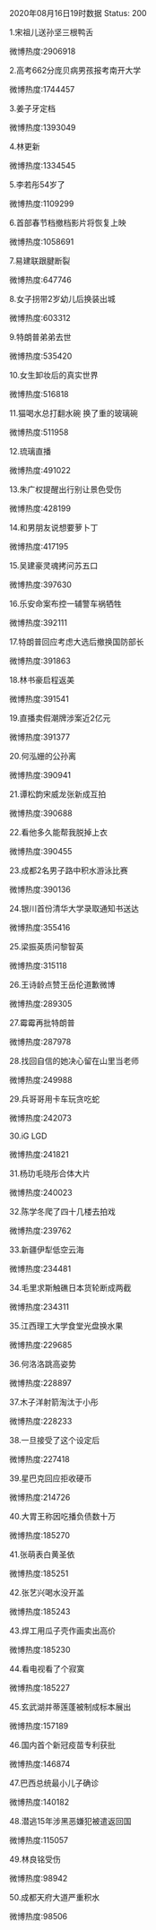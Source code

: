2020年08月16日19时数据
Status: 200

1.宋祖儿送孙坚三根鸭舌

微博热度:2906918

2.高考662分庞贝病男孩报考南开大学

微博热度:1744457

3.姜子牙定档

微博热度:1393049

4.林更新

微博热度:1334545

5.李若彤54岁了

微博热度:1109299

6.首部春节档撤档影片将恢复上映

微博热度:1058691

7.易建联跟腱断裂

微博热度:647746

8.女子拐带2岁幼儿后换装出城

微博热度:603312

9.特朗普弟弟去世

微博热度:535420

10.女生卸妆后的真实世界

微博热度:516818

11.猫喝水总打翻水碗 换了重的玻璃碗

微博热度:511958

12.琉璃直播

微博热度:491022

13.朱广权提醒出行别让景色受伤

微博热度:428199

14.和男朋友说想要萝卜丁

微博热度:417195

15.吴建豪灵魂拷问苏五口

微博热度:397630

16.乐安命案布控一辅警车祸牺牲

微博热度:392111

17.特朗普回应考虑大选后撤换国防部长

微博热度:391863

18.林书豪启程返美

微博热度:391541

19.直播卖假潮牌涉案近2亿元

微博热度:391377

20.何泓姗的公孙离

微博热度:390941

21.谭松韵宋威龙张新成互拍

微博热度:390688

22.看他多久能帮我脱掉上衣

微博热度:390455

23.成都2名男子路中积水游泳比赛

微博热度:390136

24.银川首份清华大学录取通知书送达

微博热度:355416

25.梁振英质问黎智英

微博热度:315118

26.王诗龄点赞王岳伦道歉微博

微博热度:289305

27.霉霉再批特朗普

微博热度:287978

28.找回自信的她决心留在山里当老师

微博热度:249988

29.兵哥哥用卡车玩贪吃蛇

微博热度:242073

30.iG LGD

微博热度:241821

31.杨玏毛晓彤合体大片

微博热度:240023

32.陈学冬爬了四十几楼去拍戏

微博热度:239762

33.新疆伊犁低空云海

微博热度:234481

34.毛里求斯触礁日本货轮断成两截

微博热度:234311

35.江西理工大学食堂光盘换水果

微博热度:229685

36.何洛洛跳高姿势

微博热度:228897

37.木子洋射箭淘汰于小彤

微博热度:228233

38.一旦接受了这个设定后

微博热度:227418

39.星巴克回应拒收硬币

微博热度:214726

40.大胃王称因吃播负债数十万

微博热度:185270

41.张萌表白黄圣依

微博热度:185251

42.张艺兴喝水没开盖

微博热度:185243

43.焊工用瓜子壳作画卖出高价

微博热度:185230

44.看电视看了个寂寞

微博热度:185227

45.玄武湖并蒂莲蓬被制成标本展出

微博热度:157189

46.国内首个新冠疫苗专利获批

微博热度:146874

47.巴西总统最小儿子确诊

微博热度:140182

48.潜逃15年涉黑恶嫌犯被遣返回国

微博热度:115057

49.林良铭受伤

微博热度:98942

50.成都天府大道严重积水

微博热度:98506

